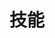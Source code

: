 ---
widget: featurette

headless: true  # This file represents a page section.

weight: 50

title: 技能
subtitle:
# ... Put Your Section Options Here (title etc.) ...

# Showcase personal skills or business features.
# Add/remove as many `feature` blocks below as you like.
# For available icons, see: https://wowchemy.com/docs/page-builder/#icons
feature:
  - icon: swift
    icon_pack: custom
    name: Swift
    description: 90%
  - icon: apple
    icon_pack: custom
    name: Objective-C
    description: 90%
  - icon: android
    icon_pack: custom
    name: Android
    description: 70%
  - icon: flutter
    icon_pack: custom
    name: Flutter
    description: 70%
  - icon: mini
    icon_pack: custom
    name: 小程序
    description: 80%
  - icon: uniapp
    icon_pack: custom
    name: uni-app
    description: 70%
  - icon: vue
    icon_pack: custom
    name: Vue
    description: 60%
  - icon: js
    icon_pack: custom
    name: JavaScript
    description: 60%
  - icon: php
    icon_pack: custom
    name: php
    description: 40%
  - icon: golang
    icon_pack: custom
    name: golang
    description: 40%
  - icon: nginx
    icon_pack: custom
    name: Nginx
    description: 40%
  - icon: mysql
    icon_pack: custom
    name: MySQL
    description: 60%
  - icon: wordpress
    icon_pack: custom
    name: Wordpress
    description: 70%
  - icon: git
    icon_pack: custom
    name: Git
    description: 90%
  - icon: docker
    icon_pack: custom
    name: docker
    description: 40%
  # - icon: jenkins
  #   icon_pack: custom
  #   name: Jenkins
  #   description: 50%
  # - icon: xcode
  #   icon_pack: custom
  #   name: Xcode
  #   description: 85%
  # - icon: vscode
  #   icon_pack: custom
  #   name: VSCode
  #   description: 70%
  # - icon: hbuilderx
  #   icon_pack: custom
  #   name: HBuilder X
  #   description: 70%
  # - icon: postman
  #   icon_pack: custom
  #   name: Postman
  #   description: 80%
  # - icon: sqlworkbench
  #   icon_pack: custom
  #   name: MySQLWorkbench
  #   description: 60%
  # - icon: axurerp
  #   icon_pack: custom
  #   name: Axure RP
  #   description: 90%
  # - icon: ps
  #   icon_pack: custom
  #   name: Photoshop
  #   description: 60%
  # - icon: confluence
  #   icon_pack: custom
  #   name: Confluence
  #   description: 80%
  # - icon: jira
  #   icon_pack: custom
  #   name: Jira
  #   description: 80%
---